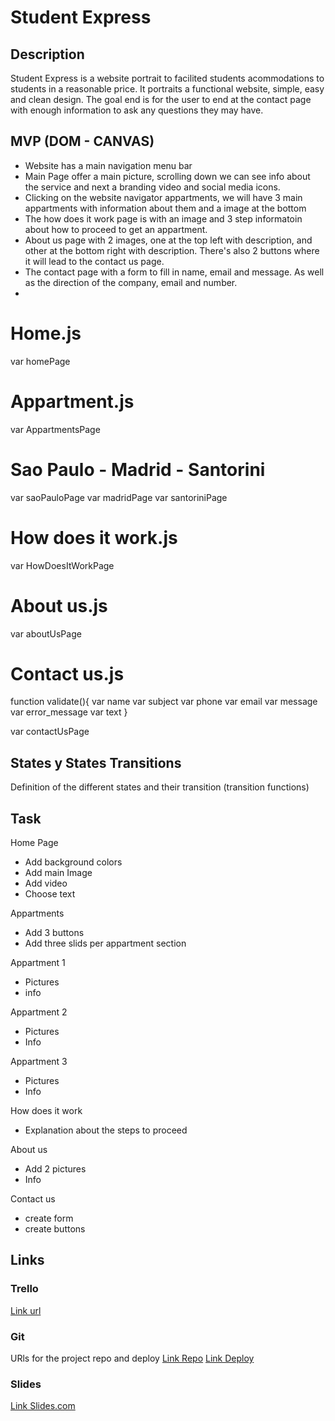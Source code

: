 # Student Express

## Description

Student Express is a website portrait to facilited students acommodations to students in a reasonable price. It portraits a functional website, simple, easy and clean design. The goal end is for the user to end at the contact page with enough information to ask any questions they may have.

## MVP (DOM - CANVAS)

- Website has a main navigation menu bar
- Main Page offer a main picture, scrolling down we can see info about the service and next a branding video and social media icons. 
- Clicking on the website navigator appartments, we will have 3 main appartments with information about them and a image at the bottom
- The how does it work page is with an image and 3 step informatoin about how to proceed to get an appartment.
- About us page with 2 images, one at the top left  with description, and other at the bottom right with description. There's also 2 buttons where it will lead to the contact us page.
- The contact page with a form to fill in name, email and message. As well as the direction of the company, email and number.
- 


# Home.js
var homePage

# Appartment.js 
var AppartmentsPage

# Sao Paulo - Madrid - Santorini

var saoPauloPage 
var madridPage 
var santoriniPage 

# How does it work.js 

var HowDoesItWorkPage


# About us.js 

var aboutUsPage

# Contact us.js 

function validate(){ 
var name 
var subject 
var phone
var email 
var message 
var error_message 
var text
}

var contactUsPage



## States y States Transitions
Definition of the different states and their transition (transition functions)


## Task
Home Page
- Add background colors
- Add main Image
- Add video
-  Choose text

Appartments

- Add 3 buttons
- Add three slids per appartment section

Appartment 1
- Pictures 
- info

Appartment 2
- Pictures 
- Info

Appartment 3 
- Pictures
- Info

How does it work
- Explanation about the steps to proceed


About us
- Add 2 pictures
- Info

Contact us
- create form
- create buttons

## Links

### Trello
[Link url](https://trello.com/b/39r5Y6bS/student-express)

### Git
URls for the project repo and deploy
[Link Repo]( https://lucyjunior.github.io/StudentExpress1/)
[Link Deploy](https://github.com/LucyJunior/StudentExpress1)


### Slides
[Link Slides.com](https://docs.google.com/presentation/d/11l6tVfRpTi51P2x79BOKFbMN54iARQkZiKFiklOIR4c/edit?usp=sharing)
